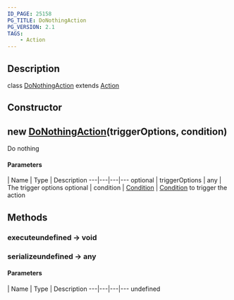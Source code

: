 ```yaml
---
ID_PAGE: 25158
PG_TITLE: DoNothingAction
PG_VERSION: 2.1
TAGS:
    - Action
---
```

## Description

class [DoNothingAction](/classes/2.4/DoNothingAction) extends [Action](/classes/2.4/Action)



## Constructor

## new [DoNothingAction](/classes/2.4/DoNothingAction)(triggerOptions, condition)

Do nothing

#### Parameters
 | Name | Type | Description
---|---|---|---
optional | triggerOptions | any |    The trigger options
optional | condition | [Condition](/classes/2.4/Condition) |    [Condition](/classes/2.4/Condition) to trigger the action
## Methods

### executeundefined &rarr; void


### serializeundefined &rarr; any



#### Parameters
 | Name | Type | Description
---|---|---|---
undefined

